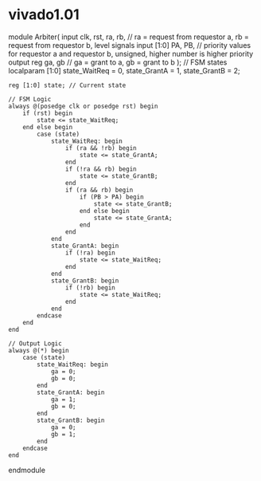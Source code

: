 # vivado1.01

module Arbiter(
    input clk, rst, ra, rb,        // ra = request from requestor a, rb = request from requestor b, level signals
    input [1:0] PA, PB,           // priority values for requestor a and requestor b, unsigned, higher number is higher priority
    output reg ga, gb             // ga = grant to a, gb = grant to b
);
    // FSM states
    localparam [1:0] state_WaitReq = 0, 
                     state_GrantA  = 1, 
                     state_GrantB  = 2;

    reg [1:0] state; // Current state

    // FSM Logic
    always @(posedge clk or posedge rst) begin
        if (rst) begin
            state <= state_WaitReq;
        end else begin
            case (state)
                state_WaitReq: begin
                    if (ra && !rb) begin
                        state <= state_GrantA; 
                    end 
                    if (!ra && rb) begin
                        state <= state_GrantB; 
                    end 
                    if (ra && rb) begin
                        if (PB > PA) begin
                            state <= state_GrantB; 
                        end else begin
                            state <= state_GrantA; 
                        end
                    end
                end
                state_GrantA: begin
                    if (!ra) begin
                        state <= state_WaitReq; 
                    end
                end
                state_GrantB: begin
                    if (!rb) begin
                        state <= state_WaitReq; 
                    end
                end
            endcase
        end
    end

    // Output Logic
    always @(*) begin
        case (state)
            state_WaitReq: begin
                ga = 0;
                gb = 0;
            end
            state_GrantA: begin
                ga = 1;
                gb = 0;
            end
            state_GrantB: begin
                ga = 0;
                gb = 1;
            end
        endcase
    end
endmodule
